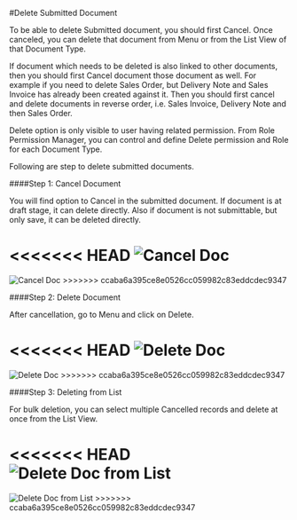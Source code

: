 #Delete Submitted Document

To be able to delete Submitted document, you should first Cancel. Once canceled, you can delete that document from Menu or from the List View of that Document Type.

If document which needs to be deleted is also linked to other documents, then you should first Cancel document those document as well. For example if you need to delete Sales Order, but Delivery Note and Sales Invoice has already been created against it. Then you should first cancel and delete documents in reverse order, i.e. Sales Invoice, Delivery Note and then Sales Order.

Delete option is only visible to user having related permission. From Role Permission Manager, you can control and define Delete permission and Role for each Document Type.

Following are step to delete submitted documents.

####Step 1: Cancel Document

You will find option to Cancel in the submitted document. If document is at draft stage, it can delete directly. Also if document is not submittable, but only save, it can be deleted directly.

<<<<<<< HEAD
<img alt="Cancel Doc" class="screenshot" src="/docs/assets/img/articles/delete-submitted-doc-1.png">
=======
<img alt="Cancel Doc" class="screenshot" src="{{docs_base_url}}/assets/img/articles/delete-submitted-doc-1.png">
>>>>>>> ccaba6a395ce8e0526cc059982c83eddcdec9347

####Step 2: Delete Document

After cancellation, go to Menu and click on Delete.

<<<<<<< HEAD
<img alt="Delete Doc" class="screenshot" src="/docs/assets/img/articles/delete-submitted-doc-2.png">
=======
<img alt="Delete Doc" class="screenshot" src="{{docs_base_url}}/assets/img/articles/delete-submitted-doc-2.png">
>>>>>>> ccaba6a395ce8e0526cc059982c83eddcdec9347

####Step 3: Deleting from List

For bulk deletion, you can select multiple Cancelled records and delete at once from the List View.

<<<<<<< HEAD
<img alt="Delete Doc from List" class="screenshot" src="/docs/assets/img/articles/delete-submitted-doc-3.gif">
=======
<img alt="Delete Doc from List" class="screenshot" src="{{docs_base_url}}/assets/img/articles/delete-submitted-doc-3.gif">
>>>>>>> ccaba6a395ce8e0526cc059982c83eddcdec9347

<!-- markdown -->